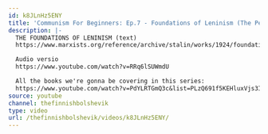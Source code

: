 ```yaml
---
id: k8JLnHz5ENY
title: 'Communism For Beginners: Ep.7 - Foundations of Leninism (The Peasant Question)'
description: |-
  THE FOUNDATIONS OF LENINISM (text)
  https://www.marxists.org/reference/archive/stalin/works/1924/foundations-leninism/introduction.htm

  Audio versio
  https://www.youtube.com/watch?v=RRq6lSUWmdU

  All the books we're gonna be covering in this series:
  https://www.youtube.com/watch?v=PdYLRTGmQ3c&list=PLzQ691f5KEHluxVjs3IXwutPg3zufVAJU
source: youtube
channel: thefinnishbolshevik
type: video
url: /thefinnishbolshevik/videos/k8JLnHz5ENY/
---
```

